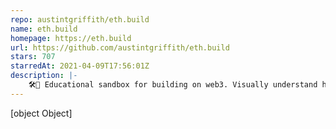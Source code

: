 ```yaml
---
repo: austintgriffith/eth.build
name: eth.build
homepage: https://eth.build
url: https://github.com/austintgriffith/eth.build
stars: 707
starredAt: 2021-04-09T17:56:01Z
description: |-
    🛠🧮 Educational sandbox for building on web3. Visually understand how Ethereum works by doing.
---
```


[object Object]
